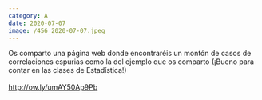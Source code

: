 ```yaml
--- 
category: A 
date: 2020-07-07 
image: /456_2020-07-07.jpeg 
--- 
```


Os comparto una página web  donde encontraréis un montón de casos de correlaciones espurias como la del ejemplo que os comparto (¡Bueno para contar en las clases de Estadística!)<br><br>http://ow.ly/umAY50Ap9Pb